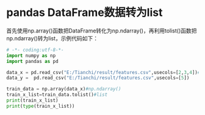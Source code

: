 # pandas DataFrame数据转为list

首先使用np.array()函数把DataFrame转化为np.ndarray()，再利用tolist()函数把np.ndarray()转为list，示例代码如下： 

```python
# -*- coding:utf-8-*-
import numpy as np
import pandas as pd

data_x = pd.read_csv("E:/Tianchi/result/features.csv",usecols=[2,3,4])#pd.dataframe
data_y =  pd.read_csv("E:/Tianchi/result/features.csv",usecols=[5])

train_data = np.array(data_x)#np.ndarray()
train_x_list=train_data.tolist()#list
print(train_x_list)
print(type(train_x_list))
```

